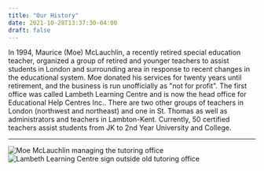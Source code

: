 ```yaml
---
title: "Our History"
date: 2021-10-28T13:37:30-04:00
draft: false
---
```


In 1994, Maurice (Moe) McLauchlin, a recently retired special education teacher, organized a group of retired and younger teachers to assist students in London and surrounding area in response to recent changes in the educational system. Moe donated his services for twenty years until retirement, and the business is run unofficially as "not for profit". The first office was called Lambeth Learning Centre and is now the head office for Educational Help Centres Inc.. There are two other groups of teachers in London (northwest and northeast) and one in St. Thomas as well as administrators and teachers in Lambton-Kent. Currently, 50 certified teachers assist students from JK to 2nd Year University and College.<br>

***

![Moe McLauchlin managing the tutoring office](../images/moedesk.jpg "Moe at a desk")
![Lambeth Learning Centre sign outside old tutoring office](../images/Lambeth_sign.jpg "Old Lambeth Sign")